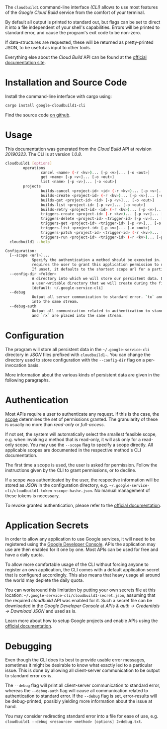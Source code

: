 <!---
DO NOT EDIT !
This file was generated automatically from 'src/mako/cli/README.md.mako'
DO NOT EDIT !
-->
The `cloudbuild1` command-line interface *(CLI)* allows to use most features of the *Google Cloud Build* service from the comfort of your terminal.

By default all output is printed to standard out, but flags can be set to direct it into a file independent of your shell's
capabilities. Errors will be printed to standard error, and cause the program's exit code to be non-zero.

If data-structures are requested, these will be returned as pretty-printed JSON, to be useful as input to other tools.

Everything else about the *Cloud Build* API can be found at the
[official documentation site](https://cloud.google.com/cloud-build/docs/).

# Installation and Source Code

Install the command-line interface with cargo using:

```bash
cargo install google-cloudbuild1-cli
```

Find the source code [on github](https://github.com/Byron/google-apis-rs/tree/master/gen/cloudbuild1-cli).

# Usage

This documentation was generated from the *Cloud Build* API at revision *20190323*. The CLI is at version *1.0.8*.

```bash
cloudbuild1 [options]
        operations
                cancel <name> (-r <kv>)... [-p <v>]... [-o <out>]
                get <name> [-p <v>]... [-o <out>]
                list <name> [-p <v>]... [-o <out>]
        projects
                builds-cancel <project-id> <id> (-r <kv>)... [-p <v>]... [-o <out>]
                builds-create <project-id> (-r <kv>)... [-p <v>]... [-o <out>]
                builds-get <project-id> <id> [-p <v>]... [-o <out>]
                builds-list <project-id> [-p <v>]... [-o <out>]
                builds-retry <project-id> <id> (-r <kv>)... [-p <v>]... [-o <out>]
                triggers-create <project-id> (-r <kv>)... [-p <v>]... [-o <out>]
                triggers-delete <project-id> <trigger-id> [-p <v>]... [-o <out>]
                triggers-get <project-id> <trigger-id> [-p <v>]... [-o <out>]
                triggers-list <project-id> [-p <v>]... [-o <out>]
                triggers-patch <project-id> <trigger-id> (-r <kv>)... [-p <v>]... [-o <out>]
                triggers-run <project-id> <trigger-id> (-r <kv>)... [-p <v>]... [-o <out>]
  cloudbuild1 --help

Configuration:
  [--scope <url>]...
            Specify the authentication a method should be executed in. Each scope
            requires the user to grant this application permission to use it.
            If unset, it defaults to the shortest scope url for a particular method.
  --config-dir <folder>
            A directory into which we will store our persistent data. Defaults to
            a user-writable directory that we will create during the first invocation.
            [default: ~/.google-service-cli]
  --debug
            Output all server communication to standard error. `tx` and `rx` are placed
            into the same stream.
  --debug-auth
            Output all communication related to authentication to standard error. `tx`
            and `rx` are placed into the same stream.

```

# Configuration

The program will store all persistent data in the `~/.google-service-cli` directory in *JSON* files prefixed with `cloudbuild1-`.  You can change the directory used to store configuration with the `--config-dir` flag on a per-invocation basis.

More information about the various kinds of persistent data are given in the following paragraphs.

# Authentication

Most APIs require a user to authenticate any request. If this is the case, the [scope][scopes] determines the 
set of permissions granted. The granularity of these is usually no more than *read-only* or *full-access*.

If not set, the system will automatically select the smallest feasible scope, e.g. when invoking a
method that is read-only, it will ask only for a read-only scope. 
You may use the `--scope` flag to specify a scope directly. 
All applicable scopes are documented in the respective method's CLI documentation.

The first time a scope is used, the user is asked for permission. Follow the instructions given 
by the CLI to grant permissions, or to decline.

If a scope was authenticated by the user, the respective information will be stored as *JSON* in the configuration
directory, e.g. `~/.google-service-cli/cloudbuild1-token-<scope-hash>.json`. No manual management of these tokens
is necessary.

To revoke granted authentication, please refer to the [official documentation][revoke-access].

# Application Secrets

In order to allow any application to use Google services, it will need to be registered using the 
[Google Developer Console][google-dev-console]. APIs the application may use are then enabled for it
one by one. Most APIs can be used for free and have a daily quota.

To allow more comfortable usage of the CLI without forcing anyone to register an own application, the CLI
comes with a default application secret that is configured accordingly. This also means that heavy usage
all around the world may deplete the daily quota.

You can workaround this limitation by putting your own secrets file at this location: 
`~/.google-service-cli/cloudbuild1-secret.json`, assuming that the required *cloudbuild* API 
was enabled for it. Such a secret file can be downloaded in the *Google Developer Console* at 
*APIs & auth -> Credentials -> Download JSON* and used as is.

Learn more about how to setup Google projects and enable APIs using the [official documentation][google-project-new].


# Debugging

Even though the CLI does its best to provide usable error messages, sometimes it might be desirable to know
what exactly led to a particular issue. This is done by allowing all client-server communication to be 
output to standard error *as-is*.

The `--debug` flag will print all client-server communication to standard error, whereas the `--debug-auth` flag
will cause all communication related to authentication to standard error.
If the `--debug` flag is set, error-results will be debug-printed, possibly yielding more information about the 
issue at hand.

You may consider redirecting standard error into a file for ease of use, e.g. `cloudbuild1 --debug <resource> <method> [options] 2>debug.txt`.


[scopes]: https://developers.google.com/+/api/oauth#scopes
[revoke-access]: http://webapps.stackexchange.com/a/30849
[google-dev-console]: https://console.developers.google.com/
[google-project-new]: https://developers.google.com/console/help/new/